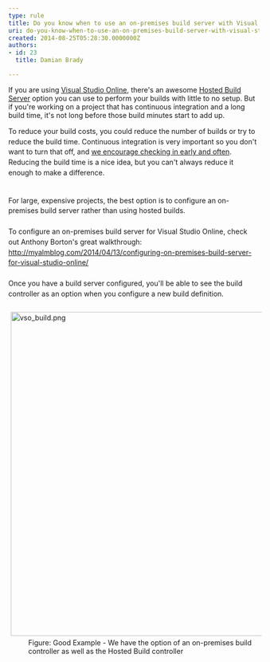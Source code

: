 ```yaml
---
type: rule
title: Do you know when to use an on-premises build server with Visual Studio Online?
uri: do-you-know-when-to-use-an-on-premises-build-server-with-visual-studio-online
created: 2014-08-25T05:28:30.0000000Z
authors:
- id: 23
  title: Damian Brady

---
```




<span class='intro'> If you are using <a href="http&#58;//www.visualstudio.com/">Visual Studio Online</a>, there's an awesome <a href="http&#58;//blogs.msdn.com/b/visualstudioalm/archive/2012/03/27/build-on-the-team-foundation-service.aspx">Hosted Build Server</a> option you can use to perform your builds with little to no setup. But if you're working on a project that has continuous integration and a long build time, it's not long before those build minutes start to add up. </span>

<span style="line-height&#58;20.799999237060547px;">To reduce your build costs, you could&#160;reduce the number of builds or try to reduce the build time.&#160;Continuous integration is very important so you don't want to turn that off, and <a href="http&#58;//www.ssw.com.au/ssw/Standards/Rules/RulesToBetterSourceControlwithTFS.aspx#CheckinRegularly">we encourage checking in early and often</a>. Reducing the build time is a nice idea, but you can't always reduce it enough to make a difference.</span><div><span style="line-height&#58;20.799999237060547px;"><br></span></div><div><span style="line-height&#58;20.799999237060547px;">For large, expensive projects, the best option is to configure an on-premises build server rather than using hosted builds.</span></div><div><span style="line-height&#58;20.799999237060547px;"><br></span></div><div><span style="line-height&#58;20.799999237060547px;">To configure an on-premises build server for Visual Studio Online, check out Anthony Borton's great walkthrough&#58;</span></div><div><span style="line-height&#58;20.799999237060547px;"><a href="http&#58;//myalmblog.com/2014/04/13/configuring-on-premises-build-server-for-visual-studio-online/">http&#58;//myalmblog.com/2014/04/13/configuring-on-premises-build-server-for-visual-studio-online/​</a><br></span></div><div><span style="line-height&#58;20.799999237060547px;"><br></span></div><div><span style="line-height&#58;20.799999237060547px;">Once you have a build server configured, you'll be able to see the build controller&#160;as an option when you configure a new build definition.</span></div><div><span style="line-height&#58;20.799999237060547px;"><br></span></div><div><span style="line-height&#58;20.799999237060547px;"><img src="/PublishingImages/vso_build.png" alt="vso_build.png" style="margin&#58;5px;width&#58;650px;" /><br></span></div><dd class="ssw15-rteElement-FigureGood">Figure&#58; Good Example - We have the option of an on-premises build controller&#160;as well as the Hosted Build controller</dd>


